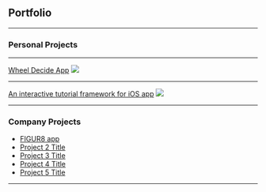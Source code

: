 ## Portfolio

---

### Personal Projects 

<!-- [Resume](/pdf/JingWangResumeGeneric2025v1.1.pdf)
<img src="images/thumnail_resume.png?raw=true"/> -->

---
[Wheel Decide App](/pdf/sample_presentation.pdf)
<img src="images/dummy_thumbnail.jpg?raw=true"/>

---
[An interactive tutorial framework for iOS app](http://example.com/)
<img src="images/dummy_thumbnail.jpg?raw=true"/>

---

### Company Projects

- [FIGUR8 app](http://example.com/)
- [Project 2 Title](http://example.com/)
- [Project 3 Title](http://example.com/)
- [Project 4 Title](http://example.com/)
- [Project 5 Title](http://example.com/)

---



<!--
---
<p style="font-size:11px">Page template forked from <a href="https://github.com/evanca/quick-portfolio">evanca</a></p>
 Remove above link if you don't want to attribute -->
